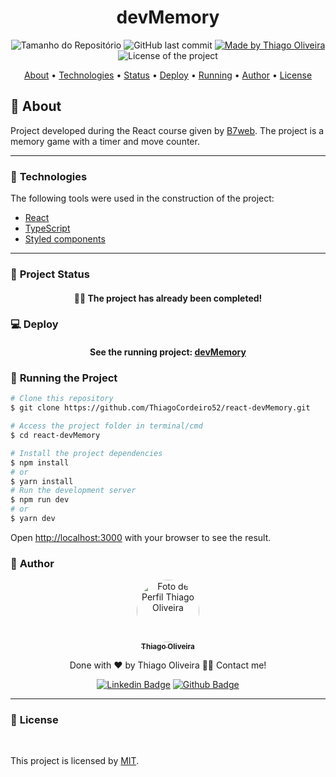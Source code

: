 <h1 align="center">devMemory</h1>
<!-- <img alt="Proffy" src="./github/banner.png"> -->
<p align="center">
  <img alt="Tamanho do Repositório" src="https://img.shields.io/github/repo-size/ThiagoCordeiro52/react-devMemory?style=for-the-badge">
  <img alt="GitHub last commit" src="https://img.shields.io/github/last-commit/ThiagoCordeiro52/react-devMemory?style=for-the-badge">
  <a href="https://github.com/ThiagoCordeiro52">
    <img alt="Made by Thiago Oliveira" src="https://img.shields.io/badge/feito%20por-Thiago Oliveira-%237519C1?style=for-the-badge">
  </a>
  <img alt="License of the project" src="https://img.shields.io/cocoapods/l/m?style=for-the-badge"/>
<p>

<p align="center">
 <a href="#bookmark_tabs-about">About</a> •
<a href="#hammer-technologies">Technologies</a> •
 <a href="#triangular_ruler-status-do-projeto">Status</a> •
<a href="#computer-deploy">Deploy</a> •
 <a href="#dvd-running-the-project">Running</a> •
 <a href="#boy-author">Author</a> •
 <a href="#page_facing_up-license">License</a>
</p>

## :bookmark_tabs: About

Project developed during the React course given by [B7web](https://alunos.b7web.com.br/login). The project is a memory game with a timer and move counter.

---

### :hammer: **Technologies**

The following tools were used in the construction of the project:

- [React](https://reactjs.org/)
- [TypeScript](https://www.typescriptlang.org/)
- [Styled components](https://styled-components.com/)

---

### :triangular_ruler: **Project Status**

<h4 align="center"> 
	👨‍🏫 The project has already been completed!
</h4>

### :computer: Deploy

<h4 align="center"> 
	See the running project: <a href="https://react-dev-memory-ten.vercel.app/">devMemory</a>
</h4>

### :dvd: **Running the Project**

```bash
# Clone this repository
$ git clone https://github.com/ThiagoCordeiro52/react-devMemory.git

# Access the project folder in terminal/cmd
$ cd react-devMemory

# Install the project dependencies
$ npm install
# or
$ yarn install
# Run the development server
$ npm run dev
# or
$ yarn dev
```

Open [http://localhost:3000](http://localhost:3000) with your browser to see the result.

### :boy: **Author**

<div align="center">
<a href="https://github.com/ThiagoCordeiro52">
 <img style="border-radius: 50%;" src="https://avatars.githubusercontent.com/u/59898828?s=400&u=5fe84d654a8162d448d5743f9e8eb3506f20102c&v=4" width="100px;" alt="Foto de Perfil Thiago Oliveira"/>
 <br />
 <sub><b>Thiago Oliveira</b></sub></a>

Done with ❤️ by Thiago Oliveira 👋🏽 Contact me!

[![Linkedin Badge](https://img.shields.io/badge/-Thiago_Oliveira-blue?style=flat-square&logo=Linkedin&logoColor=white&link=https://www.linkedin.com/in/thiago-de-oliveira-cordeiro-32562b1b6/)](https://www.linkedin.com/in/thiago-de-oliveira-cordeiro-32562b1b6/)
[![Github Badge](https://img.shields.io/badge/-Thiago_Oliveira-000?style=flat-square&logo=Github&logoColor=white&link=https://github.com/ThiagoCordeiro52)](https://github.com/ThiagoCordeiro52)

</div>

---

### :page_facing_up: **License**

<br />

This project is licensed by [MIT](./LICENSE).
